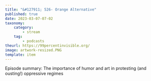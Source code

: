```yaml
---
title: "&#127911; 526- Orange Alternative"
published: true
date: 2023-03-07-07-02
taxonomy:
    category:
        - stream
    tag:
        - podcasts
theurl: https://99percentinvisible.org/
image: artwork-resized.PNG
template: item
---
```


Episode summary: The importance of humor and art in protesting (and ousting!) oppressive regimes
